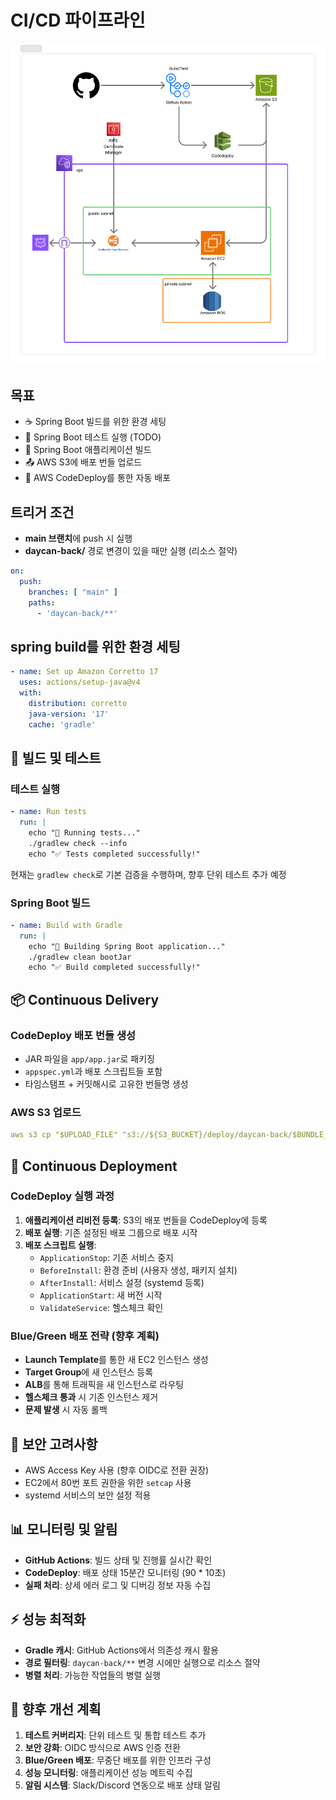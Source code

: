 # CI/CD 파이프라인

![](/docs/images/deploy.png)

## 목표
- ☕ Spring Boot 빌드를 위한 환경 세팅
- 🧪 Spring Boot 테스트 실행 (TODO)
- 🔨 Spring Boot 애플리케이션 빌드
- 📤 AWS S3에 배포 번들 업로드
- 🚀 AWS CodeDeploy를 통한 자동 배포

## 트리거 조건
- **main 브랜치**에 push 시 실행
- **daycan-back/** 경로 변경이 있을 때만 실행 (리소스 절약)

```yml
on:
  push:
    branches: [ "main" ]
    paths:
      - 'daycan-back/**'
```

## spring build를 위한 환경 세팅
```yml
- name: Set up Amazon Corretto 17
  uses: actions/setup-java@v4
  with:
    distribution: corretto
    java-version: '17'
    cache: 'gradle'
```


## 🔨 빌드 및 테스트

### 테스트 실행
```yml
- name: Run tests
  run: |
    echo "🧪 Running tests..."
    ./gradlew check --info
    echo "✅ Tests completed successfully!"
```
현재는 `gradlew check`로 기본 검증을 수행하며, 향후 단위 테스트 추가 예정

### Spring Boot 빌드
```yml
- name: Build with Gradle
  run: |
    echo "🔨 Building Spring Boot application..."
    ./gradlew clean bootJar
    echo "✅ Build completed successfully!"
```

## 📦 Continuous Delivery

### CodeDeploy 배포 번들 생성
- JAR 파일을 `app/app.jar`로 패키징
- `appspec.yml`과 배포 스크립트들 포함
- 타임스탬프 + 커밋해시로 고유한 번들명 생성

### AWS S3 업로드
```yml
aws s3 cp "$UPLOAD_FILE" "s3://${S3_BUCKET}/deploy/daycan-back/$BUNDLE_NAME"
```

## 🚀 Continuous Deployment

### CodeDeploy 실행 과정
1. **애플리케이션 리비전 등록**: S3의 배포 번들을 CodeDeploy에 등록
2. **배포 실행**: 기존 설정된 배포 그룹으로 배포 시작
3. **배포 스크립트 실행**:
   - `ApplicationStop`: 기존 서비스 중지
   - `BeforeInstall`: 환경 준비 (사용자 생성, 패키지 설치)
   - `AfterInstall`: 서비스 설정 (systemd 등록)
   - `ApplicationStart`: 새 버전 시작
   - `ValidateService`: 헬스체크 확인

### Blue/Green 배포 전략 (향후 계획)
- **Launch Template**를 통한 새 EC2 인스턴스 생성
- **Target Group**에 새 인스턴스 등록
- **ALB**를 통해 트래픽을 새 인스턴스로 라우팅
- **헬스체크 통과** 시 기존 인스턴스 제거
- **문제 발생** 시 자동 롤백

## 🔐 보안 고려사항
- AWS Access Key 사용 (향후 OIDC로 전환 권장)
- EC2에서 80번 포트 권한을 위한 `setcap` 사용
- systemd 서비스의 보안 설정 적용

## 📊 모니터링 및 알림
- **GitHub Actions**: 빌드 상태 및 진행률 실시간 확인
- **CodeDeploy**: 배포 상태 15분간 모니터링 (90 * 10초)
- **실패 처리**: 상세 에러 로그 및 디버깅 정보 자동 수집

## ⚡ 성능 최적화
- **Gradle 캐시**: GitHub Actions에서 의존성 캐시 활용
- **경로 필터링**: `daycan-back/**` 변경 시에만 실행으로 리소스 절약
- **병렬 처리**: 가능한 작업들의 병렬 실행

## 🔧 향후 개선 계획
1. **테스트 커버리지**: 단위 테스트 및 통합 테스트 추가
2. **보안 강화**: OIDC 방식으로 AWS 인증 전환
3. **Blue/Green 배포**: 무중단 배포를 위한 인프라 구성
4. **성능 모니터링**: 애플리케이션 성능 메트릭 수집
5. **알림 시스템**: Slack/Discord 연동으로 배포 상태 알림
